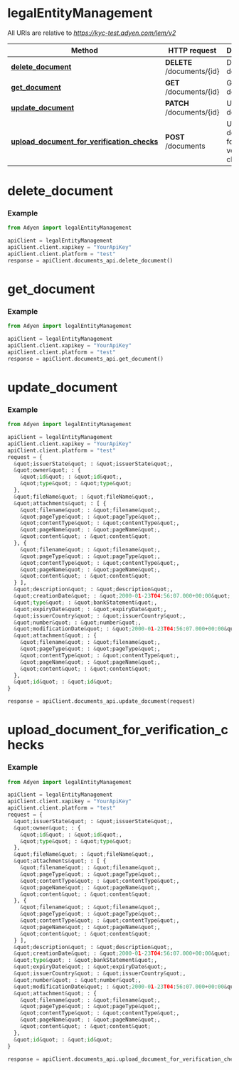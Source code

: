 # legalEntityManagement

All URIs are relative to *https://kyc-test.adyen.com/lem/v2*

Method | HTTP request | Description
------------- | ------------- | -------------
[**delete_document**](DocumentsApi.md#delete_document) | **DELETE** /documents/{id} | Delete a document
[**get_document**](DocumentsApi.md#get_document) | **GET** /documents/{id} | Get a document
[**update_document**](DocumentsApi.md#update_document) | **PATCH** /documents/{id} | Update a document
[**upload_document_for_verification_checks**](DocumentsApi.md#upload_document_for_verification_checks) | **POST** /documents | Upload a document for verification checks




# delete_document
### Example

```python
from Adyen import legalEntityManagement

apiClient = legalEntityManagement
apiClient.client.xapikey = "YourApiKey"
apiClient.client.platform = "test"
response = apiClient.documents_api.delete_document()

```




# get_document
### Example

```python
from Adyen import legalEntityManagement

apiClient = legalEntityManagement
apiClient.client.xapikey = "YourApiKey"
apiClient.client.platform = "test"
response = apiClient.documents_api.get_document()

```




# update_document
### Example

```python
from Adyen import legalEntityManagement

apiClient = legalEntityManagement
apiClient.client.xapikey = "YourApiKey"
apiClient.client.platform = "test"
request = {
  &quot;issuerState&quot; : &quot;issuerState&quot;,
  &quot;owner&quot; : {
    &quot;id&quot; : &quot;id&quot;,
    &quot;type&quot; : &quot;type&quot;
  },
  &quot;fileName&quot; : &quot;fileName&quot;,
  &quot;attachments&quot; : [ {
    &quot;filename&quot; : &quot;filename&quot;,
    &quot;pageType&quot; : &quot;pageType&quot;,
    &quot;contentType&quot; : &quot;contentType&quot;,
    &quot;pageName&quot; : &quot;pageName&quot;,
    &quot;content&quot; : &quot;content&quot;
  }, {
    &quot;filename&quot; : &quot;filename&quot;,
    &quot;pageType&quot; : &quot;pageType&quot;,
    &quot;contentType&quot; : &quot;contentType&quot;,
    &quot;pageName&quot; : &quot;pageName&quot;,
    &quot;content&quot; : &quot;content&quot;
  } ],
  &quot;description&quot; : &quot;description&quot;,
  &quot;creationDate&quot; : &quot;2000-01-23T04:56:07.000+00:00&quot;,
  &quot;type&quot; : &quot;bankStatement&quot;,
  &quot;expiryDate&quot; : &quot;expiryDate&quot;,
  &quot;issuerCountry&quot; : &quot;issuerCountry&quot;,
  &quot;number&quot; : &quot;number&quot;,
  &quot;modificationDate&quot; : &quot;2000-01-23T04:56:07.000+00:00&quot;,
  &quot;attachment&quot; : {
    &quot;filename&quot; : &quot;filename&quot;,
    &quot;pageType&quot; : &quot;pageType&quot;,
    &quot;contentType&quot; : &quot;contentType&quot;,
    &quot;pageName&quot; : &quot;pageName&quot;,
    &quot;content&quot; : &quot;content&quot;
  },
  &quot;id&quot; : &quot;id&quot;
}

response = apiClient.documents_api.update_document(request)

```




# upload_document_for_verification_checks
### Example

```python
from Adyen import legalEntityManagement

apiClient = legalEntityManagement
apiClient.client.xapikey = "YourApiKey"
apiClient.client.platform = "test"
request = {
  &quot;issuerState&quot; : &quot;issuerState&quot;,
  &quot;owner&quot; : {
    &quot;id&quot; : &quot;id&quot;,
    &quot;type&quot; : &quot;type&quot;
  },
  &quot;fileName&quot; : &quot;fileName&quot;,
  &quot;attachments&quot; : [ {
    &quot;filename&quot; : &quot;filename&quot;,
    &quot;pageType&quot; : &quot;pageType&quot;,
    &quot;contentType&quot; : &quot;contentType&quot;,
    &quot;pageName&quot; : &quot;pageName&quot;,
    &quot;content&quot; : &quot;content&quot;
  }, {
    &quot;filename&quot; : &quot;filename&quot;,
    &quot;pageType&quot; : &quot;pageType&quot;,
    &quot;contentType&quot; : &quot;contentType&quot;,
    &quot;pageName&quot; : &quot;pageName&quot;,
    &quot;content&quot; : &quot;content&quot;
  } ],
  &quot;description&quot; : &quot;description&quot;,
  &quot;creationDate&quot; : &quot;2000-01-23T04:56:07.000+00:00&quot;,
  &quot;type&quot; : &quot;bankStatement&quot;,
  &quot;expiryDate&quot; : &quot;expiryDate&quot;,
  &quot;issuerCountry&quot; : &quot;issuerCountry&quot;,
  &quot;number&quot; : &quot;number&quot;,
  &quot;modificationDate&quot; : &quot;2000-01-23T04:56:07.000+00:00&quot;,
  &quot;attachment&quot; : {
    &quot;filename&quot; : &quot;filename&quot;,
    &quot;pageType&quot; : &quot;pageType&quot;,
    &quot;contentType&quot; : &quot;contentType&quot;,
    &quot;pageName&quot; : &quot;pageName&quot;,
    &quot;content&quot; : &quot;content&quot;
  },
  &quot;id&quot; : &quot;id&quot;
}

response = apiClient.documents_api.upload_document_for_verification_checks(request)

```


